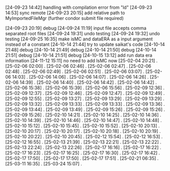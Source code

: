 [24-09-23 14:42] handling with compilation error from "ld"
[24-09-23 14:53] sync remote
[24-09-23 20:15] add relative path to MyImportedFileMgr (further condor submit file required)

[24-09-23 20:19] debug
[24-09-24 11:19] input file accepts comma separated root files
[24-09-24 19:31] undo testing
[24-09-24 19:32] undo testing
[24-09-25 16:35] make isMC and dataERA as a input argument instead of a constant
[24-10-14 21:44] try to update saikat's code
[24-10-14 21:48] debug
[24-10-14 21:49] debug
[24-10-14 21:50] debug
[24-10-14 21:51] debug
[24-10-14 21:51] debug
[24-10-15 13:12] add run data era information
[24-11-12 15:11] no need to add IsMC now
[25-02-04 20:21] .
[25-02-06 02:00] .
[25-02-06 02:46] .
[25-02-06 02:47] .
[25-02-06 02:48] .
[25-02-06 02:49] .
[25-02-06 02:51] .
[25-02-06 03:07] .
[25-02-06 14:03] .
[25-02-06 14:06] .
[25-02-06 14:07] .
[25-02-06 14:26] .
[25-02-06 14:39] .
[25-02-06 14:40] .
[25-02-06 14:42] .
[25-02-06 14:42] .
[25-02-06 15:38] .
[25-02-06 15:39] .
[25-02-06 15:56] .
[25-02-09 12:36] .
[25-02-09 12:37] .
[25-02-09 12:46] .
[25-02-09 12:47] .
[25-02-09 12:49] .
[25-02-09 12:55] .
[25-02-09 13:27] .
[25-02-09 13:29] .
[25-02-09 13:29] .
[25-02-09 13:32] .
[25-02-09 13:33] .
[25-02-09 13:33] .
[25-02-09 13:36] .
[25-02-09 13:44] .
[25-02-09 13:49] .
[25-02-09 15:26] .
[25-02-09 15:26] .
[25-02-09 15:26] .
[25-02-10 14:21] .
[25-02-10 14:25] .
[25-02-10 14:36] .
[25-02-10 14:39] .
[25-02-10 14:46] .
[25-02-10 14:47] .
[25-02-10 14:48] .
[25-02-10 15:12] .
[25-02-10 15:45] .
[25-02-10 15:52] .
[25-02-10 20:13] .
[25-02-10 20:17] .
[25-02-10 20:17] .
[25-02-10 20:18] .
[25-02-10 20:19] .
[25-02-10 20:22] .
[25-02-10 20:45] .
[25-02-12 15:54] .
[25-02-12 16:53] .
[25-02-12 16:55] .
[25-02-13 21:39] .
[25-02-13 22:21] .
[25-02-13 22:22] .
[25-02-13 22:24] .
[25-02-13 22:26] .
[25-02-17 16:16] .
[25-02-17 16:22] .
[25-02-17 16:23] .
[25-02-17 16:25] .
[25-02-17 16:30] .
[25-02-17 16:42] .
[25-02-17 17:50] .
[25-02-17 17:50] .
[25-02-17 17:51] .
[25-02-21 06:35] .
[25-03-11 16:35] .
[25-03-24 15:07] .
